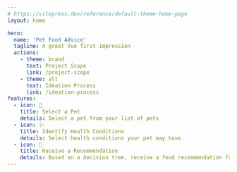 ```yaml
---
# https://vitepress.dev/reference/default-theme-home-page
layout: home

hero:
  name: 'Pet Food Advice'
  tagline: A great Vue first impression
  actions:
    - theme: brand
      text: Project Scope
      link: /project-scope
    - theme: alt
      text: Ideation Process
      link: /ideation-process
features:
  - icon: 🐶
    title: Select a Pet
    details: Select a pet from your list of pets
  - icon: 🩺
    title: Identify Health Conditions
    details: Select health conditions your pet may have
  - icon: 🍗
    title: Receive a Recommendation
    details: Based on a decision tree, receive a food recommendation for your pet
---
```

